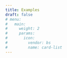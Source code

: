```yaml
---
title: Examples
draft: false
# menu:
#   main:
#     weight: 2
#     params:
#       icon:
#         vendor: bs
#         name: card-list
---
```

